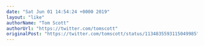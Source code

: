 ```yaml
---
date: "Sat Jun 01 14:54:24 +0000 2019"
layout: "like"
authorName: "Tom Scott"
authorUrl: "https://twitter.com/tomscott"
originalPost: "https://twitter.com/tomscott/status/1134835593115049985"
---
```

